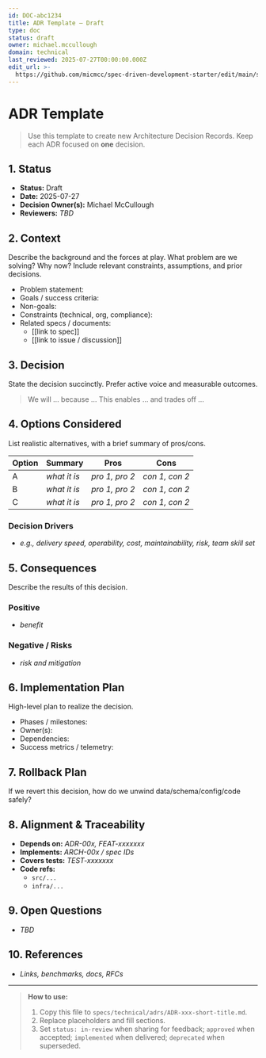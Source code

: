 ```yaml
---
id: DOC-abc1234
title: ADR Template — Draft
type: doc
status: draft
owner: michael.mccullough
domain: technical
last_reviewed: 2025-07-27T00:00:00.000Z
edit_url: >-
  https://github.com/micmcc/spec-driven-development-starter/edit/main/specs/technical/adrs/ADR-template.md
---
```


# ADR Template

> Use this template to create new Architecture Decision Records. Keep each ADR focused on **one** decision.

## 1. Status
- **Status:** Draft  
- **Date:** 2025-07-27  
- **Decision Owner(s):** Michael McCullough  
- **Reviewers:** _TBD_

## 2. Context
Describe the background and the forces at play. What problem are we solving? Why now? Include relevant constraints, assumptions, and prior decisions.

- Problem statement:
- Goals / success criteria:
- Non-goals:
- Constraints (technical, org, compliance):
- Related specs / documents:
  - [[link to spec]]
  - [[link to issue / discussion]]

## 3. Decision
State the decision succinctly. Prefer active voice and measurable outcomes.

> We will … because … This enables … and trades off …

## 4. Options Considered
List realistic alternatives, with a brief summary of pros/cons.

| Option | Summary | Pros | Cons |
|---|---|---|---|
| A | _what it is_ | _pro 1, pro 2_ | _con 1, con 2_ |
| B | _what it is_ | _pro 1, pro 2_ | _con 1, con 2_ |
| C | _what it is_ | _pro 1, pro 2_ | _con 1, con 2_ |

### Decision Drivers
- _e.g., delivery speed, operability, cost, maintainability, risk, team skill set_

## 5. Consequences
Describe the results of this decision.

### Positive
- _benefit_

### Negative / Risks
- _risk and mitigation_

## 6. Implementation Plan
High-level plan to realize the decision.

- Phases / milestones:
- Owner(s):
- Dependencies:
- Success metrics / telemetry:

## 7. Rollback Plan
If we revert this decision, how do we unwind data/schema/config/code safely?

## 8. Alignment & Traceability
- **Depends on:** _ADR-00x, FEAT-xxxxxxx_
- **Implements:** _ARCH-00x / spec IDs_
- **Covers tests:** _TEST-xxxxxxx_
- **Code refs:**
  - `src/...`
  - `infra/...`

## 9. Open Questions
- _TBD_

## 10. References
- _Links, benchmarks, docs, RFCs_

---

> **How to use:**
> 1. Copy this file to `specs/technical/adrs/ADR-xxx-short-title.md`.
> 2. Replace placeholders and fill sections.
> 3. Set `status: in-review` when sharing for feedback; `approved` when accepted; `implemented` when delivered; `deprecated` when superseded.
